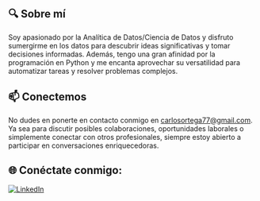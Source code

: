 ## 🔍 Sobre mí

Soy apasionado por la Analítica de Datos/Ciencia de Datos y disfruto sumergirme en los datos para descubrir ideas significativas y tomar decisiones informadas. Además, tengo una gran afinidad por la programación en Python y me encanta aprovechar su versatilidad para automatizar tareas y resolver problemas complejos.

## 📫 Conectemos

No dudes en ponerte en contacto conmigo en carlosortega77@gmail.com. Ya sea para discutir posibles colaboraciones, oportunidades laborales o simplemente conectar con otros profesionales, siempre estoy abierto a participar en conversaciones enriquecedoras.

## 🌐 Conéctate conmigo:
[![LinkedIn](https://img.shields.io/badge/-LinkedIn-blue?style=flat-square&logo=LinkedIn&logoColor=white&link=https://www.linkedin.com/in/cortega26/)](https://www.linkedin.com/in/cortega26/)

<!---
cortega26/cortega26 is a ✨ special ✨ repository because its `README.md` (this file) appears on your GitHub profile.
You can click the Preview link to take a look at your changes.
--->
